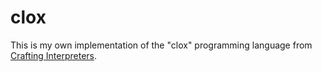 # clox

This is my own implementation of the "clox" programming language from [Crafting Interpreters](https://craftinginterpreters.com/).